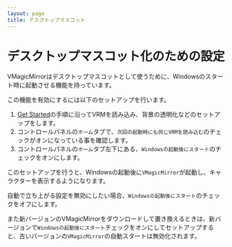 ```yaml
---
layout: page
title: デスクトップマスコット
---
```


# デスクトップマスコット化のための設定

VMagicMirrorはデスクトップマスコットとして使うために、Windowsのスタート時に起動させる機能を持っています。

この機能を有効にするには以下のセットアップを行います。

1. [Get Started](../../get_started)の手順に沿ってVRMを読み込み、背景の透明化などのセットアップをします。
2. コントロールパネルの`ホーム`タブで、`次回の起動時にも同じVRMを読み込む`のチェックがオンになっている事を確認します。
3. コントロールパネルの`ホーム`タブ左下にある、`Windowsの起動後にスタート`のチェックをオンにします。

このセットアップを行うと、Windowsの起動後に`VMagicMirror`が起動し、キャラクターを表示するようになります。

自動で立ち上がる設定を無効にしたい場合、`Windowsの起動後にスタート`のチェックをオフにします。

また新バージョンのVMagicMirrorをダウンロードして置き換えるときは、新バージョンで`Windowsの起動後にスタート`チェックをオンにしてセットアップすると、古いバージョンの`VMagicMirror`の自動スタートは無効化されます。
